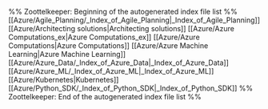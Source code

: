 %% Zoottelkeeper: Beginning of the autogenerated index file list  %%
 [[Azure/Agile_Planning/_Index_of_Agile_Planning|_Index_of_Agile_Planning]]
 [[Azure/Architecting solutions|Architecting solutions]]
 [[Azure/Azure Computations_ex|Azure Computations_ex]]
 [[Azure/Azure Computations|Azure Computations]]
 [[Azure/Azure Machine Learning|Azure Machine Learning]]
 [[Azure/Azure_Data/_Index_of_Azure_Data|_Index_of_Azure_Data]]
 [[Azure/Azure_ML/_Index_of_Azure_ML|_Index_of_Azure_ML]]
 [[Azure/Kubernetes|Kubernetes]]
 [[Azure/Python_SDK/_Index_of_Python_SDK|_Index_of_Python_SDK]]
%% Zoottelkeeper: End of the autogenerated index file list  %%
